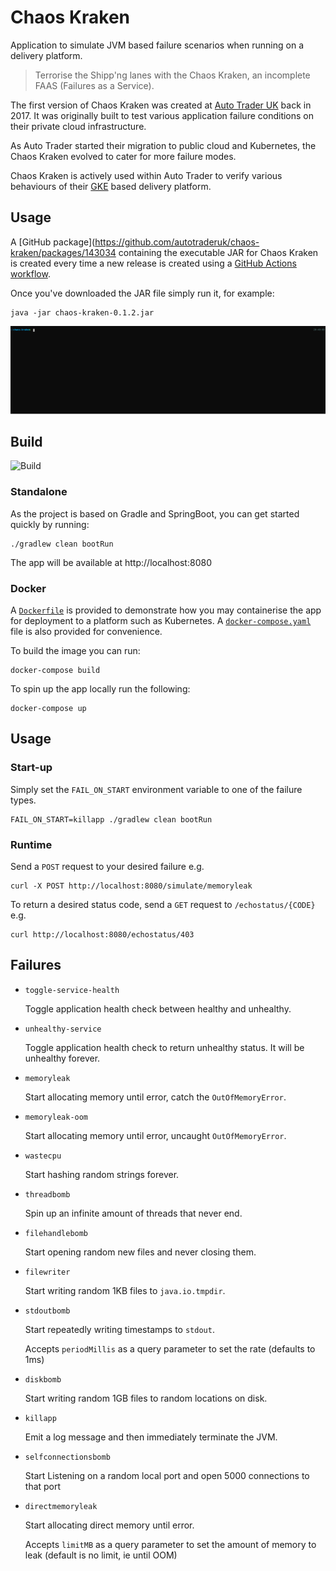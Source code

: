 # Chaos Kraken

Application to simulate JVM based failure scenarios when running on a delivery platform.

> Terrorise the Shipp'ng lanes with the Chaos Kraken, an incomplete FAAS (Failures as a Service).  

The first version of Chaos Kraken was created at [Auto Trader UK](https://careers.autotrader.co.uk/) back in 2017. It was originally built to test various application failure conditions on their private cloud infrastructure.

As Auto Trader started their migration to public cloud and Kubernetes, the Chaos Kraken evolved to cater for more failure modes.

Chaos Kraken is actively used within Auto Trader to verify various behaviours of their [GKE](https://cloud.google.com/kubernetes-engine) based delivery platform. 

## Usage

A [GitHub package](https://github.com/autotraderuk/chaos-kraken/packages/143034 containing the executable JAR for Chaos Kraken is created every time a new release is created using a [GitHub Actions workflow](.github/workflows/publish-release.yaml). 

Once you've downloaded the JAR file simply run it, for example:

```
java -jar chaos-kraken-0.1.2.jar
```

![Alt text](./chaos-kraken-usage.svg)

## Build

![Build](https://github.com/autotraderuk/chaos-kraken/workflows/Build/badge.svg?branch=master)

### Standalone

As the project is based on Gradle and SpringBoot, you can get started quickly by running:

```shell script
./gradlew clean bootRun 
```

The app will be available at http://localhost:8080

### Docker

A [`Dockerfile`](Dockerfile) is provided to demonstrate how you may containerise the app for deployment to a platform such as Kubernetes. 
A [`docker-compose.yaml`](docker-compose.yml) file is also provided for convenience.  

To build the image you can run:

```shell script
docker-compose build
```

To spin up the app locally run the following:

```shell script
docker-compose up
``` 

## Usage

### Start-up

Simply set the `FAIL_ON_START` environment variable to one of the failure types. 

 ```shell script
FAIL_ON_START=killapp ./gradlew clean bootRun 
```

### Runtime

Send a `POST` request to your desired failure e.g. 

```shell script
curl -X POST http://localhost:8080/simulate/memoryleak
```

To return a desired status code, send a `GET` request to `/echostatus/{CODE}` e.g. 

```shell script
curl http://localhost:8080/echostatus/403
```

## Failures

- `toggle-service-health`

  Toggle application health check between healthy and unhealthy.

- `unhealthy-service`

  Toggle application health check to return unhealthy status. It will be unhealthy forever.

- `memoryleak`

  Start allocating memory until error, catch the `OutOfMemoryError`.
  
- `memoryleak-oom`

  Start allocating memory until error, uncaught `OutOfMemoryError`.

- `wastecpu`

  Start hashing random strings forever.

- `threadbomb`

  Spin up an infinite amount of threads that never end.

- `filehandlebomb`

  Start opening random new files and never closing them.

- `filewriter`

  Start writing random 1KB files to `java.io.tmpdir`.

- `stdoutbomb`

  Start repeatedly writing timestamps to `stdout`.
  
  Accepts `periodMillis` as a query parameter to set the rate (defaults to 1ms)

- `diskbomb`

  Start writing random 1GB files to random locations on disk.

- `killapp`

  Emit a log message and then immediately terminate the JVM.

- `selfconnectionsbomb`

  Start Listening on a random local port and open 5000 connections to that port

- `directmemoryleak`

  Start allocating direct memory until error.

  Accepts `limitMB` as a query parameter to set the amount of memory to leak (default is no limit, ie until OOM)
